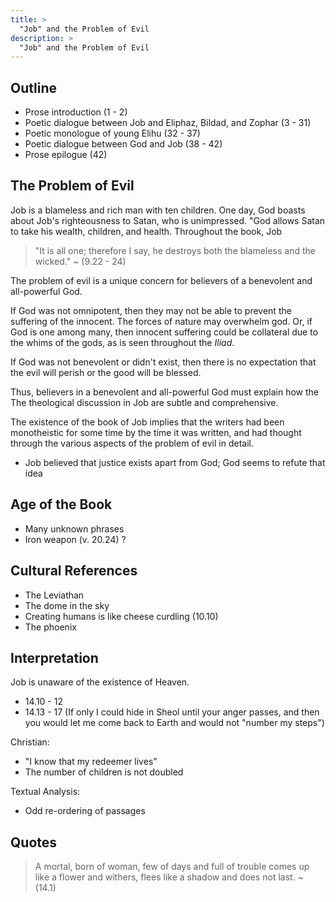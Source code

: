 ```yaml
---
title: >
  "Job" and the Problem of Evil
description: >
  "Job" and the Problem of Evil
---
```


## Outline

- Prose introduction (1 - 2)
- Poetic dialogue between Job and Eliphaz, Bildad, and Zophar (3 - 31)
- Poetic monologue of young Elihu (32 - 37)
- Poetic dialogue between God and Job (38 - 42)
- Prose epilogue (42)

## The Problem of Evil

Job is a blameless and rich man with ten children.  One day, God boasts about Job's righteousness to Satan, who is unimpressed.  "God allows Satan to take his wealth, children, and health.  Throughout the book, Job

> "It is all one; therefore I say,
>   he destroys both the blameless and the wicked."
> ~ (9.22 - 24)

The problem of evil is a unique concern for believers of a benevolent and all-powerful God.

If God was not omnipotent, then they may not be able to prevent the suffering of the innocent.  The forces of nature may overwhelm god.  Or, if God is one among many, then innocent suffering could be collateral due to the whims of the gods, as is seen throughout the *Iliad*.

If God was not benevolent or didn't exist, then there is no expectation that the evil will perish or the good will be blessed.

Thus, believers in a benevolent and all-powerful God must explain how the 
The theological discussion in Job are subtle and comprehensive.

The existence of the book of Job implies that the writers had been monotheistic for some time by the time it was written, and had thought through the various aspects of the problem of evil in detail.

- Job believed that justice exists apart from God; God seems to refute that idea

## Age of the Book

- Many unknown phrases
- Iron weapon (v. 20.24) ?

## Cultural References

- The Leviathan
- The dome in the sky
- Creating humans is like cheese curdling (10.10)
- The phoenix

## Interpretation

Job is unaware of the existence of Heaven.

- 14.10 - 12
- 14.13 - 17 (If only I could hide in Sheol until your anger passes, and then you would let me come back to Earth and would not "number my steps")

Christian:

- "I know that my redeemer lives"
- The number of children is not doubled

Textual Analysis:

- Odd re-ordering of passages

## Quotes

> A mortal, born of woman, few of days and full of trouble
>  comes up like a flower and withers,
>  flees like a shadow and does not last.
> ~ (14.1)

